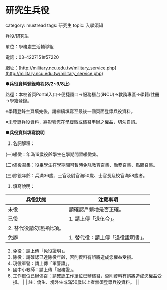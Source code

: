 # 研究生兵役

category: mustread
tags: 研究生
topic: 入學須知

兵役/研究生

單位：學務處生活輔導組

電話：03-4227151#57220

網址：[http://military.ncu.edu.tw/military_service.php](http://military.ncu.edu.tw/military_service.php)

**●兵役資料登錄時程(8/2~9/8止)**

路徑：本校首頁Portal入口→便捷窗口→服務櫃台(iNCU)→教務專區→學籍/註冊→學籍登錄。

※學籍登錄主頁填完後，請繼續填寫至最後一個頁面登錄兵役資料。

※未登錄兵役資料，將影響您在學緩徵或儘召申辦之權益，切勿自誤。

**●兵役資料填寫說明**

1. 名詞解釋：

(一)緩徵：年滿19歲役齡學生在學期間暫緩徵集。

(二)儘後召集：役畢學生在學期間可暫時免除教育召集、勤務召集、點閱召集。

(三)除役年齡：兵滿36歲、士官及尉官滿50歲、士官長及校官滿58歲者。

1. 填寫說明：

| 兵役狀態 | 注意事項 |
| --- | --- |
| 未役 | 請確認戶籍地是否正確。 |
| 已役 | 1. 請上傳「退伍令」。
2. 替代役請勿選擇此項。 |
| 免辦 | 1. 替代役：請上傳「退役證明書」。
2. 免役：請上傳「免役證明」。
3. 除役：請確認已達除役年齡，否則資料有誤將造成您權益受損。
4. 現役軍警：請上傳「軍警證」。
5. 國中小教師：請上傳「服務證」。
6. 工作單位已辦儘召：請確認工作單位已辦儘召，否則資料有誤將造成您權益受損。 |
| 註：僑生、境外生或滿50歲以上者無須登錄兵役資料。 |  |